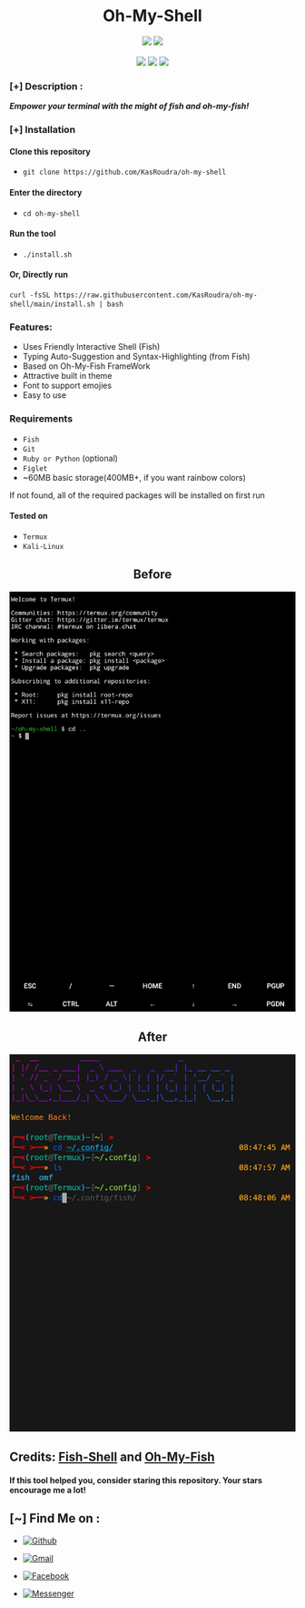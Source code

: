 <h1 align="center">Oh-My-Shell</h1>

<p align="center">
  <img src="https://img.shields.io/badge/Version-1.0-green?style=for-the-badge">
<!--  <img src="https://img.shields.io/github/stars/KasRoudra/oh-my-shell?style=for-the-badge&color=orange">
  <img src="https://img.shields.io/github/forks/KasRoudra/oh-my-shell?color=cyan&style=for-the-badge&color=purple">
  <img src="https://img.shields.io/github/issues/KasRoudra/oh-my-shell?color=red&style=for-the-badge">-->
  <img src="https://img.shields.io/github/license/KasRoudra/oh-my-shell?style=for-the-badge&color=blue">
<br>
<br>
  <img src="https://img.shields.io/badge/Author-KasRoudra-purple?style=flat-square">
  <img src="https://img.shields.io/badge/Open%20Source-Yes-cyan?style=flat-square">
  <img src="https://img.shields.io/badge/Written%20In-Shell-blue?style=flat-square">
</p>


### [+] Description :

***Empower your terminal with the might of fish and oh-my-fish!***

### [+] Installation

#### Clone this repository

 - ```git clone https://github.com/KasRoudra/oh-my-shell```

#### Enter the directory
 - ```cd oh-my-shell```

#### Run the tool
 - ```./install.sh```


#### Or, Directly run

```
curl -fsSL https://raw.githubusercontent.com/KasRoudra/oh-my-shell/main/install.sh | bash

```

### Features:

 - Uses Friendly Interactive Shell (Fish)
 - Typing Auto-Suggestion and Syntax-Highlighting (from Fish)
 - Based on Oh-My-Fish FrameWork
 - Attractive built in theme 
 - Font to support emojies
 - Easy to use

### Requirements
 - `Fish`
 - `Git`
 - `Ruby or Python` (optional)
 - `Figlet`
 - ~60MB basic storage(400MB+, if you want rainbow colors)
 
If not found, all of the required packages will be installed on first run

#### Tested on

 - `Termux`
 - `Kali-Linux`


<h2 align="center">Before</h2>

![oh-my-shell](files/before.jpeg)

<h2 align="center">After</h2>

![oh-my-shell](files/after.jpeg)


## Credits: <a href="https://github.com/fish-shell/fish-shell">Fish-Shell</a> and <a href="https://github.com/oh-my-fish/oh-my-fish">Oh-My-Fish</a>

####  If this tool helped you, consider staring this repository. Your stars encourage me a lot!

## [~] Find Me on :
- [![Github](https://img.shields.io/badge/Github-KasRoudra-green?style=for-the-badge&logo=github)](https://github.com/KasRoudra)

- [![Gmail](https://img.shields.io/badge/Gmail-KasRoudra-green?style=for-the-badge&logo=gmail)](mailto:kasroudrakrd@gmail.com)
 
- [![Facebook](https://img.shields.io/badge/Facebook-KasRoudra-green?style=for-the-badge&logo=messenger)](https://facebook.com/KasRoudra)

- [![Messenger](https://img.shields.io/badge/Messenger-KasRoudra-green?style=for-the-badge&logo=messenger)](https://m.me/KasRoudra)